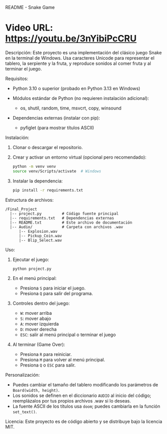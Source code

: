 README - Snake Game

# Video URL: https://youtu.be/3nYibiPcCRU 

Descripción:
Este proyecto es una implementación del clásico juego Snake en la terminal de Windows. Usa caracteres Unicode para representar el tablero, la serpiente y la fruta, y reproduce sonidos al comer fruta y al terminar el juego.

Requisitos:

* Python 3.10 o superior (probado en Python 3.13 en Windows)
* Módulos estándar de Python (no requieren instalación adicional):

  * os, shutil, random, time, msvcrt, copy, winsound
* Dependencias externas (instalar con pip):

  * pyfiglet (para mostrar títulos ASCII)

Instalación:

1. Clonar o descargar el repositorio.
2. Crear y activar un entorno virtual (opcional pero recomendado):

   ```bash
   python -m venv venv
   source venv/Scripts/activate  # Windows
   ```
3. Instalar la dependencia:

   ```bash
   pip install -r requirements.txt
   ```

Estructura de archivos:

```
/Final_Project
  |-- project.py         # Código fuente principal
  |-- requirements.txt   # Dependencias externas
  |-- README.txt         # Este archivo de documentación
  |-- Audio/             # Carpeta con archivos .wav
      |-- Explosion.wav
      |-- Pickup_Coin.wav
      |-- Blip_Select.wav
```

Uso:

1. Ejecutar el juego:

   ```bash
   python project.py
   ```
2. En el menú principal:

   * Presiona `S` para iniciar el juego.
   * Presiona `Q` para salir del programa.
3. Controles dentro del juego:

   * `W`: mover arriba
   * `S`: mover abajo
   * `A`: mover izquierda
   * `D`: mover derecha
   * `ESC`: salir al menú principal o terminar el juego
4. Al terminar (Game Over):

   * Presiona `R` para reiniciar.
   * Presiona `M` para volver al menú principal.
   * Presiona `Q` o `ESC` para salir.

Personalización:

* Puedes cambiar el tamaño del tablero modificando los parámetros de `Board(width, height)`.
* Los sonidos se definen en el diccionario `AUDIO` al inicio del código; reemplázalos por tus propios archivos .wav si lo deseas.
* La fuente ASCII de los títulos usa `doom`; puedes cambiarla en la función `set_text()`.

Licencia:
Este proyecto es de código abierto y se distribuye bajo la licencia MIT.
